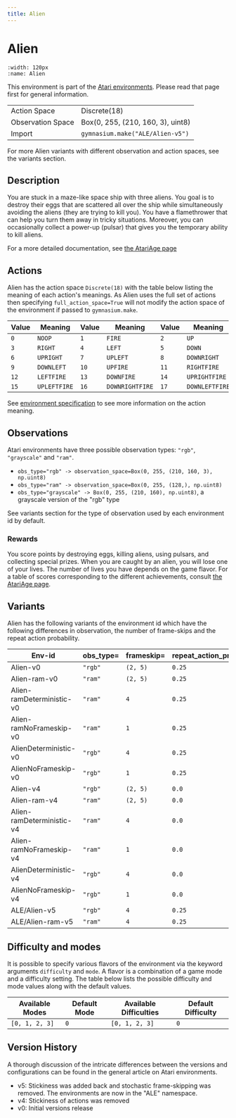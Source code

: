 ```yaml
---
title: Alien
---
```


# Alien

```{figure} ../_static/videos/environments/alien.gif
:width: 120px
:name: Alien
```

This environment is part of the <a href='..'>Atari environments</a>. Please read that page first for general information.

|                   |                                   |
|-------------------|-----------------------------------|
| Action Space      | Discrete(18)                      |
| Observation Space | Box(0, 255, (210, 160, 3), uint8) |
| Import            | `gymnasium.make("ALE/Alien-v5")`  |

For more Alien variants with different observation and action spaces, see the variants section.

## Description

You are stuck in a maze-like space ship with three aliens. You goal is to destroy their eggs that are scattered all over the ship while simultaneously avoiding the aliens (they are trying to kill you). You have a flamethrower that can help you turn them away in tricky situations. Moreover, you can occasionally collect a power-up (pulsar) that gives you the temporary ability to kill aliens.

For a more detailed documentation, see [the AtariAge page](https://atariage.com/manual_html_page.php?SoftwareID=815)

## Actions

Alien has the action space `Discrete(18)` with the table below listing the meaning of each action's meanings.
As Alien uses the full set of actions then specifying `full_action_space=True` will not modify the action space of the environment if passed to `gymnasium.make`.

| Value   | Meaning      | Value   | Meaning         | Value   | Meaning        |
|---------|--------------|---------|-----------------|---------|----------------|
| `0`     | `NOOP`       | `1`     | `FIRE`          | `2`     | `UP`           |
| `3`     | `RIGHT`      | `4`     | `LEFT`          | `5`     | `DOWN`         |
| `6`     | `UPRIGHT`    | `7`     | `UPLEFT`        | `8`     | `DOWNRIGHT`    |
| `9`     | `DOWNLEFT`   | `10`    | `UPFIRE`        | `11`    | `RIGHTFIRE`    |
| `12`    | `LEFTFIRE`   | `13`    | `DOWNFIRE`      | `14`    | `UPRIGHTFIRE`  |
| `15`    | `UPLEFTFIRE` | `16`    | `DOWNRIGHTFIRE` | `17`    | `DOWNLEFTFIRE` |

See [environment specification](../env-spec) to see more information on the action meaning.

## Observations

Atari environments have three possible observation types: `"rgb"`, `"grayscale"` and `"ram"`.

- `obs_type="rgb" -> observation_space=Box(0, 255, (210, 160, 3), np.uint8)`
- `obs_type="ram" -> observation_space=Box(0, 255, (128,), np.uint8)`
- `obs_type="grayscale" -> Box(0, 255, (210, 160), np.uint8)`, a grayscale version of the "rgb" type

See variants section for the type of observation used by each environment id by default.

### Rewards

You score points by destroying eggs, killing aliens, using pulsars, and collecting special prizes. When you are caught
by an alien, you will lose one of your lives. The number of lives you have depends on the game flavor. For a
table of scores corresponding to the different achievements, consult [the AtariAge page](https://atariage.com/manual_html_page.php?SoftwareID=815).

## Variants

Alien has the following variants of the environment id which have the following differences in observation,
the number of frame-skips and the repeat action probability.

| Env-id                    | obs_type=   | frameskip=   | repeat_action_probability=   |
|---------------------------|-------------|--------------|------------------------------|
| Alien-v0                  | `"rgb"`     | `(2, 5)`     | `0.25`                       |
| Alien-ram-v0              | `"ram"`     | `(2, 5)`     | `0.25`                       |
| Alien-ramDeterministic-v0 | `"ram"`     | `4`          | `0.25`                       |
| Alien-ramNoFrameskip-v0   | `"ram"`     | `1`          | `0.25`                       |
| AlienDeterministic-v0     | `"rgb"`     | `4`          | `0.25`                       |
| AlienNoFrameskip-v0       | `"rgb"`     | `1`          | `0.25`                       |
| Alien-v4                  | `"rgb"`     | `(2, 5)`     | `0.0`                        |
| Alien-ram-v4              | `"ram"`     | `(2, 5)`     | `0.0`                        |
| Alien-ramDeterministic-v4 | `"ram"`     | `4`          | `0.0`                        |
| Alien-ramNoFrameskip-v4   | `"ram"`     | `1`          | `0.0`                        |
| AlienDeterministic-v4     | `"rgb"`     | `4`          | `0.0`                        |
| AlienNoFrameskip-v4       | `"rgb"`     | `1`          | `0.0`                        |
| ALE/Alien-v5              | `"rgb"`     | `4`          | `0.25`                       |
| ALE/Alien-ram-v5          | `"ram"`     | `4`          | `0.25`                       |

## Difficulty and modes

It is possible to specify various flavors of the environment via the keyword arguments `difficulty` and `mode`.
A flavor is a combination of a game mode and a difficulty setting. The table below lists the possible difficulty and mode values
along with the default values.

| Available Modes   | Default Mode   | Available Difficulties   | Default Difficulty   |
|-------------------|----------------|--------------------------|----------------------|
| `[0, 1, 2, 3]`    | `0`            | `[0, 1, 2, 3]`           | `0`                  |

## Version History

A thorough discussion of the intricate differences between the versions and configurations can be found in the general article on Atari environments.

* v5: Stickiness was added back and stochastic frame-skipping was removed. The environments are now in the "ALE" namespace.
* v4: Stickiness of actions was removed
* v0: Initial versions release
